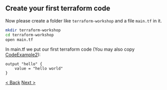 ## Create your first terraform code
Now please create a folder like `terraform-workshop` and a file `main.tf` in it. 

```bash
mkdir terraform-workshop
cd terraform-workshop
open main.tf
```

In main.tf we put our first terraform code (You may also copy [CodeExample2](https://github.com/FullStackS-GmbH/terraform-workshop/blob/master/Grundlagen/CodeExample2)):
```
output "hello" {
    value = "hello world"
}
```

[< Back](https://github.com/FullStackS-GmbH/terraform-workshop/blob/master/Grundlagen/1_Basic_Requirements.md)
[Next >](https://github.com/FullStackS-GmbH/terraform-workshop/blob/master/Grundlagen/3_Terraform_Workflow.md)
